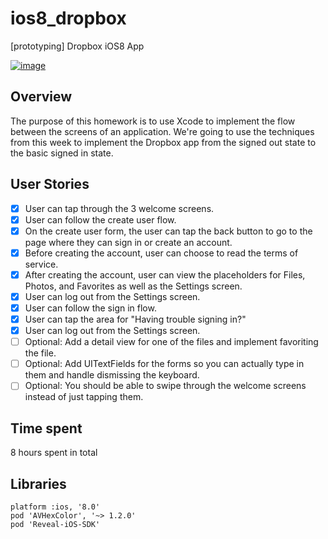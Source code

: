 ios8_dropbox
============

[prototyping] Dropbox iOS8 App

[![image](https://raw.githubusercontent.com/wiki/stanleyhlng/ios8_dropbox/assets/ios8_dropbox.gif)](https://raw.githubusercontent.com/wiki/stanleyhlng/ios8_dropbox/assets/ios8_dropbox.gif)

## Overview

The purpose of this homework is to use Xcode to implement the flow between the screens of an application. We're going to use the techniques from this week to implement the Dropbox app from the signed out state to the basic signed in state.

## User Stories

* [x] User can tap through the 3 welcome screens.
* [x] User can follow the create user flow.
* [x] On the create user form, the user can tap the back button to go to the page where they can sign in or create an account.
* [x] Before creating the account, user can choose to read the terms of service.
* [x] After creating the account, user can view the placeholders for Files, Photos, and Favorites as well as the Settings screen.
* [x] User can log out from the Settings screen.
* [x] User can follow the sign in flow.
* [x] User can tap the area for "Having trouble signing in?"
* [x] User can log out from the Settings screen.
* [ ] Optional: Add a detail view for one of the files and implement favoriting the file.
* [ ] Optional: Add UITextFields for the forms so you can actually type in them and handle dismissing the keyboard.
* [ ] Optional: You should be able to swipe through the welcome screens instead of just tapping them.

## Time spent
8 hours spent in total

## Libraries
```
platform :ios, '8.0'
pod 'AVHexColor', '~> 1.2.0'
pod 'Reveal-iOS-SDK'
```
